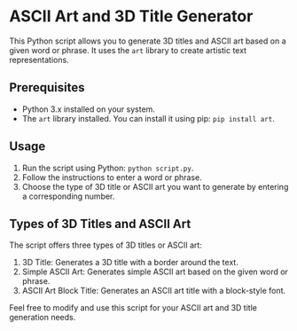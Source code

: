 # ASCII Art and 3D Title Generator

This Python script allows you to generate 3D titles and ASCII art based on a given word or phrase. It uses the `art` library to create artistic text representations.

## Prerequisites

- Python 3.x installed on your system.
- The `art` library installed. You can install it using pip: `pip install art`.

## Usage

1. Run the script using Python: `python script.py`.
2. Follow the instructions to enter a word or phrase.
3. Choose the type of 3D title or ASCII art you want to generate by entering a corresponding number.

## Types of 3D Titles and ASCII Art

The script offers three types of 3D titles or ASCII art:

1. 3D Title: Generates a 3D title with a border around the text.
2. Simple ASCII Art: Generates simple ASCII art based on the given word or phrase.
3. ASCII Art Block Title: Generates an ASCII art title with a block-style font.




Feel free to modify and use this script for your ASCII art and 3D title generation needs.
